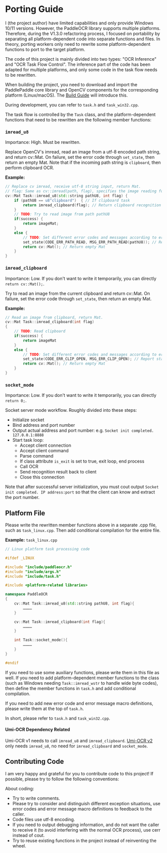 # Porting Guide

I (the project author) have limited capabilities and only provide Windows 10/11 versions. However, the PaddleOCR library supports multiple platforms. Therefore, during the V1.3.0 refactoring process, I focused on portability by separating all platform-dependent code into separate functions and files. In theory, porting workers only need to rewrite some platform-dependent functions to port to the target platform.

The code of this project is mainly divided into two types: "OCR Inference" and "OCR Task Flow Control". The inference part of the code has been adapted for multiple platforms, and only some code in the task flow needs to be rewritten.

When building the project, you need to download and import the PaddlePaddle core library and OpenCV components for the corresponding platform (Linux/macOS). The [Build Guide](../Readme.md) will introduce this.

During development, you can refer to `task.h` and `task_win32.cpp`.

The task flow is controlled by the `Task` class, and the platform-dependent functions that need to be rewritten are the following member functions:

### `imread_u8`

Importance: High. Must be rewritten.

Replace OpenCV's imread, read an image from a utf-8 encoded path string, and return cv::Mat. On failure, set the error code through `set_state`, then return an empty Mat. Note that if the incoming path string is `clipboard`, then perform clipboard OCR.

**Example:**

```cpp
// Replace cv imread, receive utf-8 string input, return Mat.
// flag: Same as cv::imread(path, flag), specifies the image reading format, default is cv::IMREAD_COLOR
cv::Mat Task::imread_u8(std::string pathU8, int flag) {
    if (pathU8 == u8"clipboard")  { // If clipboard task
        return imread_clipboard(flag); // Return clipboard recognition
    }
    // TODO: Try to read image from path pathU8
    if(success) {
        return imageMat;
    }
    else {
        // TODO: Set different error codes and messages according to error type, as follows↓
        set_state(CODE_ERR_PATH_READ, MSG_ERR_PATH_READ(pathU8)); // Report status: cannot read
        return cv::Mat(); // Return empty Mat
    }
}
```

### `imread_clipboard`

Importance: Low. If you don't want to write it temporarily, you can directly `return cv::Mat();`.

Try to read an image from the current clipboard and return cv::Mat. On failure, set the error code through `set_state`, then return an empty Mat.

**Example:**

```cpp
// Read an image from clipboard, return Mat.
cv::Mat Task::imread_clipboard(int flag)
{
    // TODO: Read clipboard
    if(success) {
        return imageMat
    }
    else {
        // TODO: Set different error codes and messages according to error type, as follows↓
        set_state(CODE_ERR_CLIP_OPEN, MSG_ERR_CLIP_OPEN); // Report status: clipboard open failed
        return cv::Mat(); // Return empty Mat
    }
}
```

### `socket_mode`

Importance: Low. If you don't want to write it temporarily, you can directly `return 0;`.

Socket server mode workflow. Roughly divided into these steps:

- Initialize socket
- Bind address and port number
- Output actual address and port number: e.g. `Socket init completed. 127.0.0.1:8888`
- Start task loop:
  - Accept client connection
  - Accept client command
  - Parse command
  - If class attribute `is_exit` is set to true, exit loop, end process
  - Call OCR
  - Send recognition result back to client
  - Close this connection

Note that after successful server initialization, you must cout output `Socket init completed. IP address:port` so that the client can know and extract the port number.

## Platform File

Please write the rewritten member functions above in a separate .cpp file, such as `task_linux.cpp`. Then add conditional compilation for the entire file.

**Example:** `task_linux.cpp`

```cpp
// Linux platform task processing code

#ifdef _LINUX

#include "include/paddleocr.h"
#include "include/args.h"
#include "include/task.h"

#include <platform-related libraries>

namespace PaddleOCR
{
    cv::Mat Task::imread_u8(std::string pathU8, int flag){
        …………
    }

    cv::Mat Task::imread_clipboard(int flag){
        …………
    }

    int Task::socket_mode(){
        …………
    }
}

#endif
```

If you need to use some auxiliary functions, please write them in this file as well. If you need to add platform-dependent member functions to the class (such as Windows needing `Task::imread_wstr` to handle wide byte codes), then define the member functions in `task.h` and add conditional compilation.

If you need to add new error code and error message macro definitions, please write them at the top of `task.h`.

In short, please refer to `task.h` and `task_win32.cpp`.

#### Umi-OCR Dependency Related

Umi-OCR v1 needs to call `imread_u8` and `imread_clipboard`.
[Umi-OCR v2](https://github.com/hiroi-sora/Umi-OCR_v2) only needs `imread_u8`, no need for `imread_clipboard` and `socket_mode`.

## Contributing Code

I am very happy and grateful for you to contribute code to this project! If possible, please try to follow the following conventions:

About coding:

- Try to write comments.
- Please try to consider and distinguish different exception situations, use error codes and error message macro definitions to feedback to the caller.
- Code files use utf-8 encoding.
- If you need to output debugging information, and do not want the caller to receive it (to avoid interfering with the normal OCR process), use cerr instead of cout.
- Try to reuse existing functions in the project instead of reinventing the wheel.